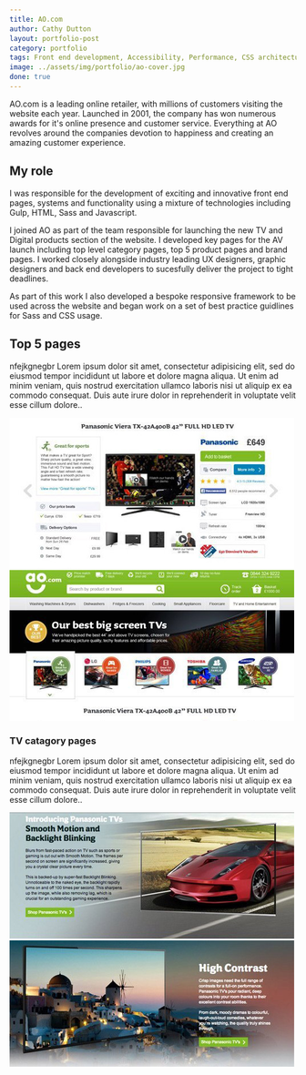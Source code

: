 ```yaml
---
title: AO.com
author: Cathy Dutton
layout: portfolio-post
category: portfolio
tags: Front end development, Accessibility, Performance, CSS architecture
image: ../assets/img/portfolio/ao-cover.jpg
done: true
---
```



<p class="highlight-quote">AO.com is a leading online retailer, with millions of customers visiting the website each year. Launched in 2001, the company has won numerous awards for it's online presence and customer service. Everything at AO revolves around the companies devotion to happiness and  creating an amazing customer experience.</p>




<h2 class="heading">My role</h2>
I was responsible for the development of exciting and innovative front end pages, systems and functionality using a mixture of technologies including Gulp, HTML, Sass and Javascript. 

I joined AO as part of the team responsible for launching the new TV and Digital products section of the website. I developed key pages for the AV launch including top level category pages, top 5 product pages and brand pages. I worked closely alongside industry leading UX designers, graphic designers and back end developers to sucesfully deliver the project to tight deadlines.

As part of this work I also developed a bespoke responsive framework to be used across the website and began work on a set of best practice guidlines for Sass and CSS usage.


<h2 class="heading">Top 5 pages</h2>

nfejkgnegbr Lorem ipsum dolor sit amet, consectetur adipisicing elit, sed do eiusmod tempor incididunt ut labore et dolore magna aliqua. Ut enim ad minim veniam, quis nostrud exercitation ullamco laboris nisi ut aliquip ex ea commodo consequat. Duis aute irure dolor in reprehenderit in voluptate velit esse cillum dolore..  



<section class="portfolio-images">
<div class="portfolio-piece-wrapper">
    <div class="portfolio-piece">
        <img src="../assets/img/portfolio/ao/ao-top-5-one.jpg" class="portfolio-piece__img"  alt="Top 5 TV page for AO.com">
    </div>
</div>
<div class="portfolio-piece-wrapper">
    <div class="portfolio-piece">
        <img src="../assets/img/portfolio/ao/ao-top-5-two.jpg" class="portfolio-piece__img"  alt="Top 5 TV page for AO.com">
    </div>
</div>
</section>


<h3 class="heading">TV catagory pages</h3>

nfejkgnegbr Lorem ipsum dolor sit amet, consectetur adipisicing elit, sed do eiusmod tempor incididunt ut labore et dolore magna aliqua. Ut enim ad minim veniam, quis nostrud exercitation ullamco laboris nisi ut aliquip ex ea commodo consequat. Duis aute irure dolor in reprehenderit in voluptate velit esse cillum dolore..  

<section class="portfolio-images">
    <div class="portfolio-piece-wrapper">
        <div class="portfolio-piece">
            <img src="../assets/img/portfolio/ao/ao-cat-one.jpg" class="portfolio-piece__img"  alt="Top 5 TV page for AO.com">
        </div>
    </div>
    <div class="portfolio-piece-wrapper">
        <div class="portfolio-piece">
            <img src="../assets/img/portfolio/ao/ao-cat-two.jpg" class="portfolio-piece__img"  alt="Top 5 TV page for AO.com">
        </div>
    </div>
</section>




